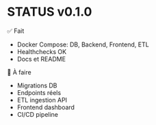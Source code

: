 # STATUS v0.1.0

✅ Fait
- Docker Compose: DB, Backend, Frontend, ETL
- Healthchecks OK
- Docs et README

🚧 À faire
- Migrations DB
- Endpoints réels
- ETL ingestion API
- Frontend dashboard
- CI/CD pipeline
